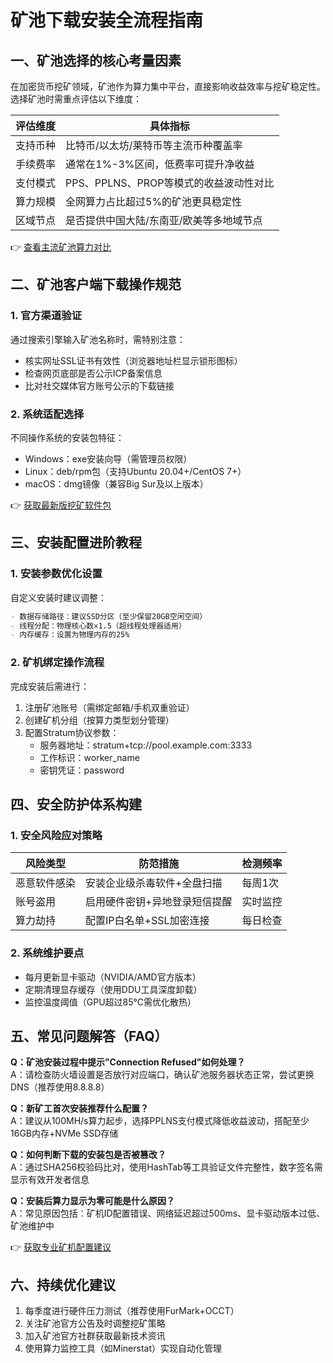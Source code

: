 # 矿池下载安装全流程指南

## 一、矿池选择的核心考量因素
在加密货币挖矿领域，矿池作为算力集中平台，直接影响收益效率与挖矿稳定性。选择矿池时需重点评估以下维度：

| 评估维度        | 具体指标                                                                 |
|-----------------|--------------------------------------------------------------------------|
| 支持币种        | 比特币/以太坊/莱特币等主流币种覆盖率                                      |
| 手续费率        | 通常在1%-3%区间，低费率可提升净收益                                       |
| 支付模式        | PPS、PPLNS、PROP等模式的收益波动性对比                                   |
| 算力规模        | 全网算力占比超过5%的矿池更具稳定性                                       |
| 区域节点        | 是否提供中国大陆/东南亚/欧美等多地域节点                                 |

👉 [查看主流矿池算力对比](https://bit.ly/okx_welcome)

## 二、矿池客户端下载操作规范
### 1. 官方渠道验证
通过搜索引擎输入矿池名称时，需特别注意：
- 核实网址SSL证书有效性（浏览器地址栏显示锁形图标）
- 检查网页底部是否公示ICP备案信息
- 比对社交媒体官方账号公示的下载链接

### 2. 系统适配选择
不同操作系统的安装包特征：
- Windows：exe安装向导（需管理员权限）
- Linux：deb/rpm包（支持Ubuntu 20.04+/CentOS 7+）
- macOS：dmg镜像（兼容Big Sur及以上版本）

👉 [获取最新版挖矿软件包](https://bit.ly/okx_welcome)

## 三、安装配置进阶教程
### 1. 安装参数优化设置
自定义安装时建议调整：
```markdown
- 数据存储路径：建议SSD分区（至少保留20GB空闲空间）
- 线程分配：物理核心数×1.5（超线程处理器适用）
- 内存缓存：设置为物理内存的25%
```

### 2. 矿机绑定操作流程
完成安装后需进行：
1. 注册矿池账号（需绑定邮箱/手机双重验证）
2. 创建矿机分组（按算力类型划分管理）
3. 配置Stratum协议参数：
   - 服务器地址：stratum+tcp://pool.example.com:3333
   - 工作标识：worker_name
   - 密钥凭证：password

## 四、安全防护体系构建
### 1. 安全风险应对策略
| 风险类型        | 防范措施                              | 检测频率       |
|-----------------|---------------------------------------|----------------|
| 恶意软件感染    | 安装企业级杀毒软件+全盘扫描           | 每周1次        |
| 账号盗用        | 启用硬件密钥+异地登录短信提醒         | 实时监控       |
| 算力劫持        | 配置IP白名单+SSL加密连接              | 每日检查       |

### 2. 系统维护要点
- 每月更新显卡驱动（NVIDIA/AMD官方版本）
- 定期清理显存缓存（使用DDU工具深度卸载）
- 监控温度阈值（GPU超过85℃需优化散热）

## 五、常见问题解答（FAQ）

**Q：矿池安装过程中提示"Connection Refused"如何处理？**  
A：请检查防火墙设置是否放行对应端口，确认矿池服务器状态正常，尝试更换DNS（推荐使用8.8.8.8）

**Q：新矿工首次安装推荐什么配置？**  
A：建议从100MH/s算力起步，选择PPLNS支付模式降低收益波动，搭配至少16GB内存+NVMe SSD存储

**Q：如何判断下载的安装包是否被篡改？**  
A：通过SHA256校验码比对，使用HashTab等工具验证文件完整性，数字签名需显示有效开发者信息

**Q：安装后算力显示为零可能是什么原因？**  
A：常见原因包括：矿机ID配置错误、网络延迟超过500ms、显卡驱动版本过低、矿池维护中

👉 [获取专业矿机配置建议](https://bit.ly/okx_welcome)

## 六、持续优化建议
1. 每季度进行硬件压力测试（推荐使用FurMark+OCCT）
2. 关注矿池官方公告及时调整挖矿策略
3. 加入矿池官方社群获取最新技术资讯
4. 使用算力监控工具（如Minerstat）实现自动化管理
